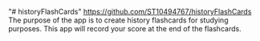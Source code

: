 "# historyFlashCards" 
https://github.com/ST10494767/historyFlashCards
The purpose of the app is to create history flashcards for studying purposes. This app will record your score at the end of the flashcards.
